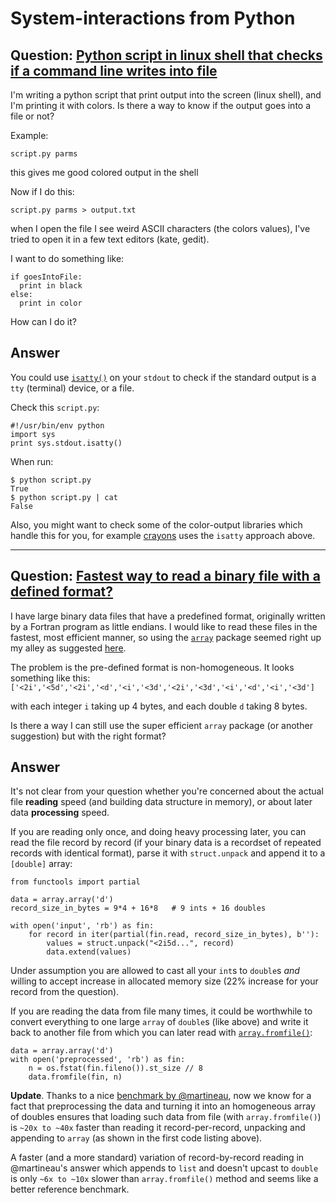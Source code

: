 # System-interactions from Python


## Question: [Python script in linux shell that checks if a command line writes into file](https://stackoverflow.com/q/44907875/404556)

I'm writing a python script that print output into the screen (linux shell), and I'm printing it with colors.
Is there a way to know if the output goes into a file or not?

Example:

    script.py parms
this gives me good colored output in the shell

Now if I do this:

    script.py parms > output.txt

when I open the file I see weird ASCII characters (the colors values), I've tried to open it in a few text editors (kate, gedit).

I want to do something like:

    if goesIntoFile:
      print in black
    else:
      print in color

How can I do it?


## Answer

You could use [`isatty()`](https://docs.python.org/2/library/os.html#os.isatty) on your `stdout` to
check if the standard output is a `tty` (terminal) device, or a file.

Check this `script.py`:

    #!/usr/bin/env python
    import sys
    print sys.stdout.isatty()

When run:

    $ python script.py
    True
    $ python script.py | cat
    False

Also, you might want to check some of the color-output libraries which handle this for you, for
example [crayons](https://pypi.python.org/pypi/crayons) uses the `isatty` approach above.


---


## Question: [Fastest way to read a binary file with a defined format?](https://stackoverflow.com/q/44933639/404556)

I have large binary data files that have a predefined format, originally written by a Fortran program as little endians. I would like to read these files in the fastest, most efficient manner, so using the [`array`][1] package seemed right up my alley as suggested [here][2].

The problem is the pre-defined format is non-homogeneous. It looks something like this:
`['<2i','<5d','<2i','<d','<i','<3d','<2i','<3d','<i','<d','<i','<3d']`

with each integer `i` taking up 4 bytes, and each double `d` taking 8 bytes.

Is there a way I can still use the super efficient `array` package (or another suggestion) but with the right format?

  [1]: https://docs.python.org/3/library/array.html
  [2]: https://stackoverflow.com/questions/5804052/improve-speed-of-reading-and-converting-from-binary-file-with-python


## Answer

It's not clear from your question whether you're concerned about the actual file **reading** speed
(and building data structure in memory), or about later data **processing** speed.

If you are reading only once, and doing heavy processing later, you can read the file record by
record (if your binary data is a recordset of repeated records with identical format), parse it with
`struct.unpack` and append it to a `[double]` array:

    from functools import partial

    data = array.array('d')
    record_size_in_bytes = 9*4 + 16*8   # 9 ints + 16 doubles

    with open('input', 'rb') as fin:
        for record in iter(partial(fin.read, record_size_in_bytes), b''):
            values = struct.unpack("<2i5d...", record)
            data.extend(values)

Under assumption you are allowed to cast all your `int`s to `double`s *and* willing to accept
increase in allocated memory size (22% increase for your record from the question).

If you are reading the data from file many times, it could be worthwhile to convert everything to
one large `array` of `double`s (like above) and write it back to another file from which you can
later read with
[`array.fromfile()`](https://docs.python.org/3/library/array.html#array.array.fromfile):

    data = array.array('d')
    with open('preprocessed', 'rb') as fin:
        n = os.fstat(fin.fileno()).st_size // 8
        data.fromfile(fin, n)

**Update**. Thanks to a nice [benchmark by @martineau](https://stackoverflow.com/a/45019271/404556),
now we know for a fact that preprocessing the data and turning it into an homogeneous array of
doubles ensures that loading such data from file (with `array.fromfile()`) is `~20x to ~40x` faster
than reading it record-per-record, unpacking and appending to `array` (as shown in the first code
listing above).

A faster (and a more standard) variation of record-by-record reading in @martineau's answer which
appends to `list` and doesn't upcast to `double` is only `~6x to ~10x` slower than
`array.fromfile()` method and seems like a better reference benchmark.

